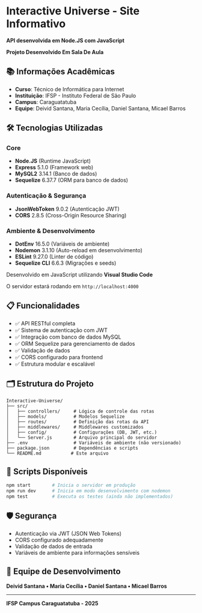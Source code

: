 # Interactive Universe - Site Informativo

**API desenvolvida em Node.JS com JavaScript**

**Projeto Desenvolvido Em Sala De Aula**

## 📚 Informações Acadêmicas

- **Curso**: Técnico de Informática para Internet
- **Instituição**: IFSP - Instituto Federal de São Paulo
- **Campus**: Caraguatatuba
- **Equipe**: Deivid Santana, Maria Cecília, Daniel Santana, Micael Barros

## 🛠 Tecnologias Utilizadas

### Core
- **Node.JS** (Runtime JavaScript)
- **Express** 5.1.0 (Framework web)
- **MySQL2** 3.14.1 (Banco de dados)
- **Sequelize** 6.37.7 (ORM para banco de dados)

### Autenticação & Segurança
- **JsonWebToken** 9.0.2 (Autenticação JWT)
- **CORS** 2.8.5 (Cross-Origin Resource Sharing)

### Ambiente & Desenvolvimento
- **DotEnv** 16.5.0 (Variáveis de ambiente)
- **Nodemon** 3.1.10 (Auto-reload em desenvolvimento)
- **ESLint** 9.27.0 (Linter de código)
- **Sequelize CLI** 6.6.3 (Migrações e seeds)

Desenvolvido em JavaScript utilizando **Visual Studio Code**

O servidor estará rodando em `http://localhost:4000`

## 📋 Funcionalidades

- ✅ API RESTful completa
- ✅ Sistema de autenticação com JWT
- ✅ Integração com banco de dados MySQL
- ✅ ORM Sequelize para gerenciamento de dados
- ✅ Validação de dados
- ✅ CORS configurado para frontend
- ✅ Estrutura modular e escalável

## 🗂 Estrutura do Projeto

```
Interactive-Universe/
├── src/
│   ├── controllers/     # Lógica de controle das rotas
│   ├── models/          # Modelos Sequelize
│   ├── routes/          # Definição das rotas da API
│   ├── middlewares/     # Middlewares customizados
│   ├── config/          # Configurações (DB, JWT, etc.)
│   └── Server.js        # Arquivo principal do servidor
├── .env                 # Variáveis de ambiente (não versionado)
├── package.json         # Dependências e scripts
└── README.md           # Este arquivo
```


## 🔧 Scripts Disponíveis

```bash
npm start        # Inicia o servidor em produção
npm run dev      # Inicia em modo desenvolvimento com nodemon
npm test         # Executa os testes (ainda não implementados)
```

## 🛡 Segurança

- Autenticação via JWT (JSON Web Tokens)
- CORS configurado adequadamente
- Validação de dados de entrada
- Variáveis de ambiente para informações sensíveis

## 👥 Equipe de Desenvolvimento

**Deivid Santana • Maria Cecília • Daniel Santana • Micael Barros**

---

**IFSP Campus Caraguatatuba - 2025**
